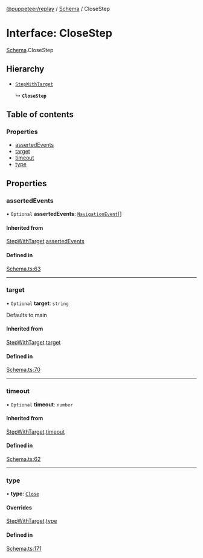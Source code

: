 [@puppeteer/replay](../README.md) / [Schema](../modules/Schema.md) / CloseStep

# Interface: CloseStep

[Schema](../modules/Schema.md).CloseStep

## Hierarchy

- [`StepWithTarget`](Schema.StepWithTarget.md)

  ↳ **`CloseStep`**

## Table of contents

### Properties

- [assertedEvents](Schema.CloseStep.md#assertedevents)
- [target](Schema.CloseStep.md#target)
- [timeout](Schema.CloseStep.md#timeout)
- [type](Schema.CloseStep.md#type)

## Properties

### assertedEvents

• `Optional` **assertedEvents**: [`NavigationEvent`](Schema.NavigationEvent.md)[]

#### Inherited from

[StepWithTarget](Schema.StepWithTarget.md).[assertedEvents](Schema.StepWithTarget.md#assertedevents)

#### Defined in

[Schema.ts:63](https://github.com/puppeteer/replay/blob/main/src/Schema.ts#L63)

---

### target

• `Optional` **target**: `string`

Defaults to main

#### Inherited from

[StepWithTarget](Schema.StepWithTarget.md).[target](Schema.StepWithTarget.md#target)

#### Defined in

[Schema.ts:70](https://github.com/puppeteer/replay/blob/main/src/Schema.ts#L70)

---

### timeout

• `Optional` **timeout**: `number`

#### Inherited from

[StepWithTarget](Schema.StepWithTarget.md).[timeout](Schema.StepWithTarget.md#timeout)

#### Defined in

[Schema.ts:62](https://github.com/puppeteer/replay/blob/main/src/Schema.ts#L62)

---

### type

• **type**: [`Close`](../enums/Schema.StepType.md#close)

#### Overrides

[StepWithTarget](Schema.StepWithTarget.md).[type](Schema.StepWithTarget.md#type)

#### Defined in

[Schema.ts:171](https://github.com/puppeteer/replay/blob/main/src/Schema.ts#L171)
